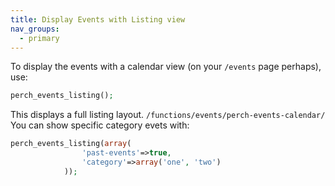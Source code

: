 ```yaml
---
title: Display Events with Listing view
nav_groups:
  - primary
---
```


To display the events with a calendar view (on your `/events` page perhaps), use:

```php
perch_events_listing();
```

This displays a full listing layout. `/functions/events/perch-events-calendar/`
You can show specific category evets with:

```php
perch_events_listing(array(
			    'past-events'=>true,
			    'category'=>array('one', 'two')
			));
```


